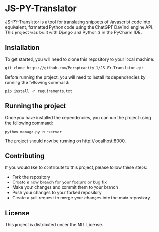 # JS-PY-Translator

JS-PY-Translator is a tool for translating snippets of Javascript code into equivalent, formatted Python code using the ChatGPT DaVinci engine API. This project was built with Django and Python 3 in the PyCharm IDE.

## Installation
To get started, you will need to clone this repository to your local machine:

```
git clone https://github.com/Perspicacity11/JS-PY-Translator.git
```

Before running the project, you will need to install its dependencies by running the following command:
```
pip install -r requirements.txt
```

## Running the project
Once you have installed the dependencies, you can run the project using the following command:

```
python manage.py runserver
```
The project should now be running on http://localhost:8000.

## Contributing
If you would like to contribute to this project, please follow these steps:

- Fork the repository
- Create a new branch for your feature or bug fix
- Make your changes and commit them to your branch
- Push your changes to your forked repository
- Create a pull request to merge your changes into the main repository

## License

This project is distributed under the MIT License.
